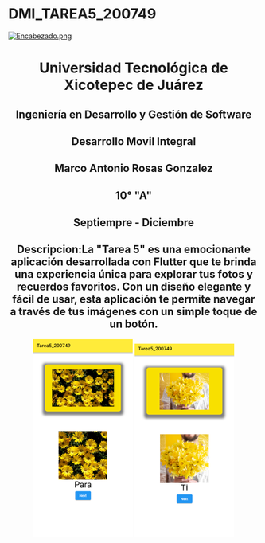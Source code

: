 # DMI_TAREA5_200749

[![Encabezado.png](https://i.postimg.cc/PJKtvHNC/Encabezado.png)](https://postimg.cc/K3kXCdPb)

<div align="center">
  
# Universidad Tecnológica de Xicotepec de Juárez

## Ingeniería en Desarrollo y Gestión de Software

## Desarrollo Movil Integral

## Marco Antonio Rosas Gonzalez
 
## 10° "A"

## Septiempre - Diciembre

## Descripcion:La "Tarea 5" es una emocionante aplicación desarrollada con Flutter que te brinda una experiencia única para explorar tus fotos y recuerdos favoritos. Con un diseño elegante y fácil de usar, esta aplicación te permite navegar a través de tus imágenes con un simple toque de un botón.

<p align="center">
  <img src="./assets/para.png" width="200" alt="Captura de Pantalla 1">
  <img src="./assets/ti.png" width="200" alt="Captura de Pantalla 2">
</p>




&nbsp;
&nbsp;

&nbsp;
&nbsp;

<br>
<br>
